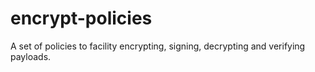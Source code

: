 # encrypt-policies
A set of policies to facility encrypting, signing, decrypting and verifying payloads.
